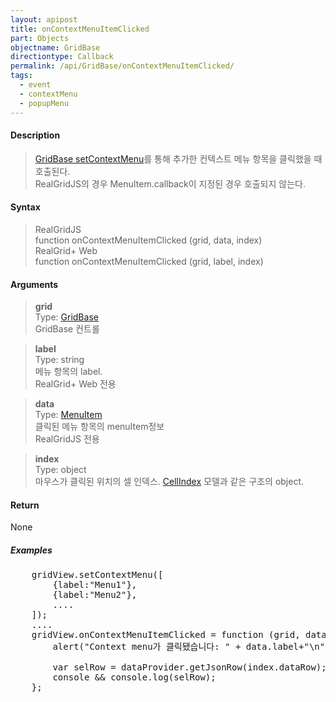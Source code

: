 ```yaml
---
layout: apipost
title: onContextMenuItemClicked
part: Objects
objectname: GridBase
directiontype: Callback
permalink: /api/GridBase/onContextMenuItemClicked/
tags:
  - event
  - contextMenu
  - popupMenu
---
```



#### Description

> [GridBase setContextMenu](/api/GridBase/setContextMenu/)를 통해 추가한 컨텍스트 메뉴 항목을 클릭했을 때 호출된다.  
> RealGridJS의 경우 MenuItem.callback이 지정된 경우 호출되지 않는다.

#### Syntax
> RealGridJS  
> function onContextMenuItemClicked (grid, data, index)  
> RealGrid+ Web  
> function onContextMenuItemClicked (grid, label, index)  

#### Arguments

> **grid**  
> Type: [GridBase](/api/GridBase/)  
> GridBase 컨트롤  

> **label**  
> Type: string  
> 메뉴 항목의 label.  
> RealGrid+ Web 전용 

> **data**  
> Type: [MenuItem](/api/types/MenuItem/)  
> 클릭된 메뉴 항목의 menuItem정보  
> RealGridJS 전용  

> **index**  
> Type: object  
> 마우스가 클릭된 위치의 셀 인덱스. [CellIndex](/api/types/CellIndex/) 모델과 같은 구조의 object.  

#### Return

None

##### Examples 

<pre class="prettyprint">
    gridView.setContextMenu([
        {label:"Menu1"},
        {label:"Menu2"},
        ....
    ]);
    ....
    gridView.onContextMenuItemClicked = function (grid, data, index) {
        alert("Context menu가 클릭됐습니다: " + data.label+"\n"+JSON.stringify(index));

        var selRow = dataProvider.getJsonRow(index.dataRow);
        console && console.log(selRow);
    };
</pre>

